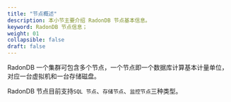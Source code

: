 ```yaml
---
title: "节点概述"
description: 本小节主要介绍 RadonDB 节点基本信息。 
keyword: RadonDB 节点信息；
weight: 01
collapsible: false
draft: false
---
```



RadonDB 一个集群可包含多个节点，一个节点即一个数据库计算基本计量单位，对应一台虚拟机和一台存储磁盘。

RadonDB 节点目前支持`SQL 节点`、`存储节点`、`监控节点`三种类型。

